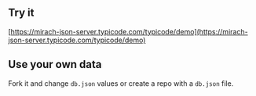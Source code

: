 ## Try it

[https://mirach-json-server.typicode.com/typicode/demo](https://mirach-json-server.typicode.com/typicode/demo)

## Use your own data

Fork it and change `db.json` values or create a repo with a `db.json` file.
